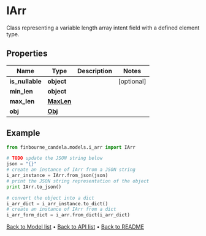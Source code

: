 # IArr

Class representing a variable length array intent field with a defined element type.      

## Properties
Name | Type | Description | Notes
------------ | ------------- | ------------- | -------------
**is_nullable** | **object** |  | [optional] 
**min_len** | **object** |  | 
**max_len** | [**MaxLen**](MaxLen.md) |  | 
**obj** | [**Obj**](Obj.md) |  | 

## Example

```python
from finbourne_candela.models.i_arr import IArr

# TODO update the JSON string below
json = "{}"
# create an instance of IArr from a JSON string
i_arr_instance = IArr.from_json(json)
# print the JSON string representation of the object
print IArr.to_json()

# convert the object into a dict
i_arr_dict = i_arr_instance.to_dict()
# create an instance of IArr from a dict
i_arr_form_dict = i_arr.from_dict(i_arr_dict)
```
[Back to Model list](../README.md#documentation-for-models) &#8226; [Back to API list](../README.md#documentation-for-api-endpoints) &#8226; [Back to README](../README.md)


